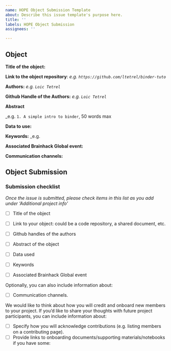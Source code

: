 ```yaml
---
name: HOPE Object Submission Template
about: Describe this issue template's purpose here.
title: ''
labels: HOPE Object Submission
assignees: ''

---
```


<!-- Guidelines

We are very excited to have your submission to Brainhack Proceedings 🎉. To submit your Hackathon, Outcomes, Project and Education objects, we will ask you to fill this issue carefully and provide the information listed below.  We prepared a checklist to help with your project submission. Here is how to proceed:

Before filling in any part please check items in the checklist below as you go through them.
Once you are done (at least all 'required' items must be provided), please delete the "Guidelines" section, submit your issue and add a comment saying 'Hi @brainhack-proceeding/editors: my submission is ready!'
Thank you!

After the issue is submitted, our editors will fork your repository to Brainhack Proceedings repository and give you the necessary access rights to you. The editors will assign 'a reviewer/s' from the reviewer pool, whose background and field of expertise match with the concept of your object you define in your issue. The reviewers will review your submission and create issues at this forked repository to share their suggestions with you. Once you address these suggestions, the reviewers will give their approval as necessary and close the issue. This will list your object in our [Brainhack Proceedings webpage](
brainhack-proceedings.github.io)

If at any time you need help from us or anything is unclear, please add a comment and ping your project monitor. Our team is here to help! -->

## Object 
**Title of the object:**
<!-- Add a title that reflects the content of the object that you plan to submit to the Brainhack Proceedings that describes the content well.-->

**Link to the object repository**: 
_e.g. `https://github.com/ltetrel/binder-tuto`_
 
 
**Authors:** 
_e.g. `Loic Tetrel`_

**Github Handle of the Authors:** 
_e.g. `Loic Tetrel`_

<!--  **Email of the Authors:** Please list these emails as commented. 
_e.g. `Loic Tetrel`_ -->

**Abstract**

_e.g. `1. A simple intro to binder`, 50 words max

**Data to use:**
<!-- If your object uses data, add a short description of the data and a link to its source. -->

**Keywords:** 
_e.g. 

**Associated Brainhack Global event:**
<!-- Specify the city and country of the Brainhack Global event that you
worked on this specific work peace. -->

**Communication channels:**
<!-- Add links to chat channels in Slack or Mattermost -->

## Object Submission

### Submission checklist

*Once the issue is submitted, please check items in this list as you add under ‘Additional project info’*

- [ ] Title of the object
- [ ] Link to your object: could be a code repository, a shared document, etc.
- [ ] Github handles of the authors
- [ ] Abstract of the object
- [ ] Data used
- [ ] Keywords
- [ ] Associated Brainhack Global event


Optionally, you can also include information about:

- [ ] Communication channels.

We would like to think about how you will credit and onboard new members to your project. If you’d like to share your thoughts with future project participants, you can include information about:

- [ ] Specify how you will acknowledge contributions (e.g. listing members on a contributing page).
- [ ] Provide links to onboarding documents/supporting materials/notebooks if you have some:
